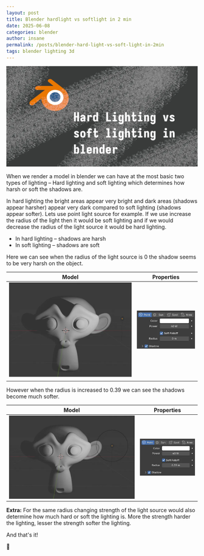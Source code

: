 ```yaml
---
layout: post
title: Blender hardlight vs softlight in 2 min
date: 2025-06-08
categories: blender
author: insane
permalink: /posts/blender-hard-light-vs-soft-light-in-2min
tags: blender lighting 3d
---
```


![Thumbnail for the post](/assets/blender-hardlight-vs-softlight-in-2min/thumbnail.webp)

When we render a model in blender we can have at the most basic two types of lighting – Hard lighting and soft lighting which determines how harsh or soft the shadows are.

In hard lighting the bright areas appear very bright and dark areas (shadows appear harsher) appear very dark compared to soft lighting (shadows appear softer). Lets use point light source for example. If we use increase the radius of the light then it would be soft lighting and if we would decrease the radius of the light source it would be hard lighting.

- In hard lighting – shadows are harsh
- In soft lighting – shadows are soft

Here we can see when the radius of the light source is 0 the shadow seems to be very harsh on the object.

|                                                               Model                                                               |                                                                                                  Properties                                                                                                  |
| :-------------------------------------------------------------------------------------------------------------------------------: | :----------------------------------------------------------------------------------------------------------------------------------------------------------------------------------------------------------: |
| ![A 3D model in blender with hard lighting applied to it](/assets/blender-hardlight-vs-softlight-in-2min/blender-hardlight.webp) | !["Light properties panel with point light set to 40 W power and 0 m radius, used to create hard lighting on the 3D model"](/assets/blender-hardlight-vs-softlight-in-2min/blender-hardlight-properties.webp) |
|                                                                                                                                   |                                                                                                                                                                                                              |

However when the radius is increased to 0.39 we can see the shadows become much softer.

|                                                               Model                                                               |                                                                                                   Properties                                                                                                    |
| :-------------------------------------------------------------------------------------------------------------------------------: | :-------------------------------------------------------------------------------------------------------------------------------------------------------------------------------------------------------------: |
| ![A 3D model in blender with soft lighting applied to it](/assets/blender-hardlight-vs-softlight-in-2min/blender-softlight.webp) | !["Light properties panel with point light set to 40 W power and 0.39 m radius, used to create soft lighting on the 3D model"](/assets/blender-hardlight-vs-softlight-in-2min/blender-softlight-properties.webp) |

**Extra:** For the same radius changing strength of the light source would also determine how much hard or soft the lighting is. More the strength harder the lighting, lesser the strength softer the lighting.

And that's it!

🦖